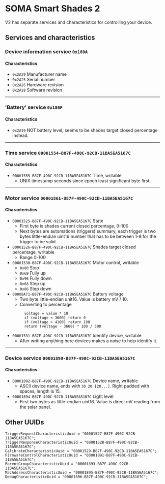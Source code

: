 # SOMA Smart Shades 2

V2 has separate services and characteristics for controlling your device.

## Services and characteristics

### Device information service `0x180A`

#### Characteristics
- `0x2A29` Manufacturer name
- `0x2A25` Serial number
- `0x2A26` Hardware revision
- `0x2A28` Software revision

---

### 'Battery' service `0x180F`

#### Characteristics
- `0x2A19` NOT battery level, seems to be shades target closed percentage instead.

---

### Time service `00001554-B87F-490C-92CB-11BA5EA5167C`

#### Characteristics
- `00001555-B87F-490C-92CB-11BA5EA5167C` Time, writable 
  - UNIX timestamp seconds since epoch least significant byte first.

---

### Motor service `00001861-B87F-490C-92CB-11BA5EA5167C`

#### Characteristics
- `00001525-B87F-490C-92CB-11BA5EA5167C` State
  - First byte is shades current closed percentage, 0-100
  - Next bytes are automations (triggers) summary, each trigger is two bytes little-endian uint16 number that has to be between 1-8 for the trigger to be valid.
- `00001526-B87F-490C-92CB-11BA5EA5167C` Shades target closed percentage, writable
  - Range 0-100
- `00001530-B87F-490C-92CB-11BA5EA5167C` Motor control, writable
  - `0x00` Stop
  - `0x69` Fully up
  - `0x96` Fully down
  - `0x68` Step up 
  - `0x86` Step down
- `0000BA71-B87F-490C-92CB-11BA5EA5167C` Battery voltage
  - Two byte little-endian unit16. Value is battery mV / 10.
  - Converting to percentage
    ```
      voltage = value * 10
      if (voltage < 3600) return 0
      if (voltage > 4100) return 100
      return (voltage - 3600) * 100 / 500 
    ```
- `00001531-B87F-490C-92CB-11BA5EA5167C` Identify device, writable
  - After writing anything here devices makes a noise to help identify it.

---

### Device service `00001890-B87F-490C-92CB-11BA5EA5167C`

#### Characteristics
- `00001892-B87F-490C-92CB-11BA5EA5167C` Device name, writable
  - ASCII device name, ends with `30 20 [20...]`. Right padded with spaces, length is 15.
- `00001894-B87F-490C-92CB-11BA5EA5167C` Light level
  - First two bytes as little-endian uint16. Value is direct mV reading from the solar panel.

## Other UUIDs

```
TriggerRequestCharacteristicUuid = "00001527-B87F-490C-92CB-11BA5EA5167C";
TriggerResponseCharacteristicUuid = "00001528-B87F-490C-92CB-11BA5EA5167C";
CalibrateCharacteristicUuid = "00001529-B87F-490C-92CB-11BA5EA5167C";
FirmwareControlCharacteristicUuid = "00001891-B87F-490C-92CB-11BA5EA5167C";
ParentGroupCharacteristicUuid = "00001893-B87F-490C-92CB-11BA5EA5167C";
MacAddressCharacteristicUuid = "00001895-B87F-490C-92CB-11BA5EA5167C";
DebugCharacteristicUuid = "00001896-B87F-490C-92CB-11BA5EA5167C";
```
